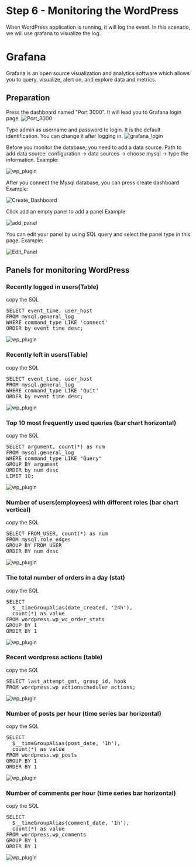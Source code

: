 # Step 6 - Monitoring the WordPress

When WordPress application is running, it will log the event. In this scenario, we will use grafana to visualize the log.

# Grafana
Grafana is an open source visualization and analytics software which allows you to query, visualize, alert on, and explore data and metrics. 

## Preparation
Press the dashboard named "Port 3000". It will lead you to Grafana login page.
![Port_3000](./assets/Port_3000.png)

Type admin as username and password to login. It is the default identification. You can change it after logging in.
![grafana_login](./assets/grafana_login.png)

Before you monitor the database, you need to add a data source.
Path to add data source: configuration -> data sources -> choose mysql -> type the information.
Example:

![wp_plugin](./assets/grafana_setting.png)

After you connect the Mysql database, you can press create dashboard
Example:

![Create_Dashboard](./assets/Create_Dashboard.png)

Click add an empty panel to add a panel
Example:

![add_panel](./assets/add_panel.png)

You can edit your panel by using SQL query and select the panel type in this page.
Example:

![Edit_Panel](./assets/Edit_Panel.png)

## Panels for monitoring WordPress 
### Recently logged in users(Table)
copy the SQL
<pre class="file">
SELECT event_time, user_host
FROM mysql.general_log
WHERE command_type LIKE 'connect'
ORDER by event_time desc;
</pre>
![wp_plugin](./assets/grafana_logged.png)

### Recently left in users(Table)
copy the SQL
<pre class="file">
SELECT event_time, user_host
FROM mysql.general_log
WHERE command_type LIKE 'Quit'
ORDER by event_time desc;
</pre>
![wp_plugin](./assets/grafana_left.png)

### Top 10 most frequently used queries (bar chart horizontal)
copy the SQL
<pre class="file">
SELECT argument, count(*) as num
FROM mysql.general_log
WHERE command_type LIKE "Query"
GROUP BY argument
ORDER by num desc
LIMIT 10;
</pre>
![wp_plugin](./assets/grafana_sql.png)

### Number of users(employees) with different roles (bar chart vertical)
copy the SQL
<pre class="file">
SELECT FROM_USER, count(*) as num
FROM mysql.role_edges
GROUP BY FROM_USER
ORDER BY num desc
</pre>
![wp_plugin](./assets/grafana_role.png)

### The total number of orders in a day (stat)
copy the SQL
<pre class="file">
SELECT
  $__timeGroupAlias(date_created, '24h'),
  count(*) as value
FROM wordpress.wp_wc_order_stats
GROUP BY 1
ORDER BY 1
</pre>
![wp_plugin](./assets/grafana_order.png)

### Recent wordpress actions (table)
copy the SQL
<pre class="file">
SELECT last_attempt_gmt, group_id, hook
FROM wordpress.wp_actionscheduler_actions;
</pre>
![wp_plugin](./assets/grafana_action.png)

### Number of posts per hour (time series bar horizontal)
copy the SQL
<pre class="file">
SELECT
  $__timeGroupAlias(post_date, '1h'),
  count(*) as value
FROM wordpress.wp_posts
GROUP BY 1
ORDER BY 1
</pre>
![wp_plugin](./assets/grafana_post.png)

### Number of comments per hour (time series bar horizontal)
copy the SQL
<pre class="file">
SELECT
  $__timeGroupAlias(comment_date, '1h'),
  count(*) as value
FROM wordpress.wp_comments
GROUP BY 1
ORDER BY 1
</pre>
![wp_plugin](./assets/grafana_comment.png)

